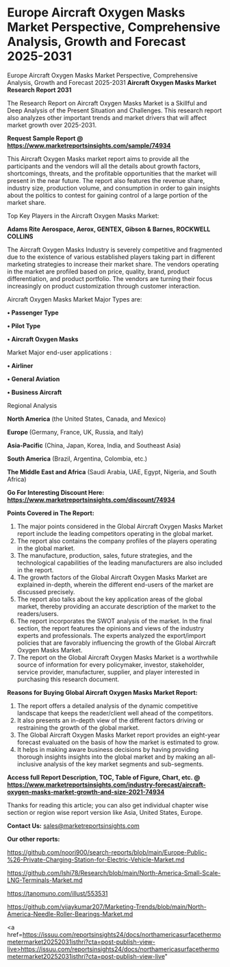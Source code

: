 # Europe Aircraft Oxygen Masks Market Perspective, Comprehensive Analysis, Growth and Forecast 2025-2031
Europe Aircraft Oxygen Masks Market Perspective, Comprehensive Analysis, Growth and Forecast 2025-2031
<strong>Aircraft Oxygen Masks Market Research Report 2031</strong>

The Research Report on Aircraft Oxygen Masks Market is a Skillful and Deep Analysis of the Present Situation and Challenges. This research report also analyzes other important trends and market drivers that will affect market growth over 2025-2031.

<strong>Request Sample Report @ <a href=https://www.marketreportsinsights.com/sample/74934>https://www.marketreportsinsights.com/sample/74934</a></strong>

This Aircraft Oxygen Masks market report aims to provide all the participants and the vendors will all the details about growth factors, shortcomings, threats, and the profitable opportunities that the market will present in the near future. The report also features the revenue share, industry size, production volume, and consumption in order to gain insights about the politics to contest for gaining control of a large portion of the market share.

Top Key Players in the Aircraft Oxygen Masks Market:

<strong>Adams Rite Aerospace, Aerox, GENTEX, Gibson & Barnes, ROCKWELL COLLINS</strong>

The Aircraft Oxygen Masks Industry is severely competitive and fragmented due to the existence of various established players taking part in different marketing strategies to increase their market share. The vendors operating in the market are profiled based on price, quality, brand, product differentiation, and product portfolio. The vendors are turning their focus increasingly on product customization through customer interaction.

Aircraft Oxygen Masks Market Major Types are:

<strong>• Passenger Type

• Pilot Type

• Aircraft Oxygen Masks</strong>

Market Major end-user applications :

<strong>• Airliner

• General Aviation

• Business Aircraft</strong>

Regional Analysis

</u><strong><b>North America</b></strong> (the United States, Canada, and Mexico)

<strong><b>Europe </b></strong>(Germany, France, UK, Russia, and Italy)

<strong><b>Asia-Pacific</b></strong> (China, Japan, Korea, India, and Southeast Asia)

<strong><b>South America</b></strong> (Brazil, Argentina, Colombia, etc.)

<strong><b>The Middle East and Africa</b></strong> (Saudi Arabia, UAE, Egypt, Nigeria, and South Africa)

<strong>Go For Interesting Discount Here: <a href=https://www.marketreportsinsights.com/discount/74934>https://www.marketreportsinsights.com/discount/74934</a></strong>

<strong>Points Covered in The Report:</strong>
<ol>
  <li>The major points considered in the Global Aircraft Oxygen Masks Market report include the leading competitors operating in the global market.</li>
  <li>The report also contains the company profiles of the players operating in the global market.</li>
  <li>The manufacture, production, sales, future strategies, and the technological capabilities of the leading manufacturers are also included in the report.</li>
  <li>The growth factors of the Global Aircraft Oxygen Masks Market are explained in-depth, wherein the different end-users of the market are discussed precisely.</li>
  <li>The report also talks about the key application areas of the global market, thereby providing an accurate description of the market to the readers/users.</li>
  <li>The report incorporates the SWOT analysis of the market. In the final section, the report features the opinions and views of the industry experts and professionals. The experts analyzed the export/import policies that are favorably influencing the growth of the Global Aircraft Oxygen Masks Market.</li>
  <li>The report on the Global Aircraft Oxygen Masks Market is a worthwhile source of information for every policymaker, investor, stakeholder, service provider, manufacturer, supplier, and player interested in purchasing this research document.</li>
</ol>
<strong>Reasons for Buying Global Aircraft Oxygen Masks Market Report:</strong>

<ol>
  <li>The report offers a detailed analysis of the dynamic competitive landscape that keeps the reader/client well ahead of the competitors.</li>
  <li>It also presents an in-depth view of the different factors driving or restraining the growth of the global market.</li>
  <li>The Global Aircraft Oxygen Masks Market report provides an eight-year forecast evaluated on the basis of how the market is estimated to grow.</li>
  <li>It helps in making aware business decisions by having providing thorough insights insights into the global market and by making an all-inclusive analysis of the key market segments and sub-segments.</li>
</ol>
<strong>Access full Report Description, TOC, Table of Figure, Chart, etc. @ <a href=https://www.marketreportsinsights.com/industry-forecast/aircraft-oxygen-masks-market-growth-and-size-2021-74934>https://www.marketreportsinsights.com/industry-forecast/aircraft-oxygen-masks-market-growth-and-size-2021-74934</a></strong>


Thanks for reading this article; you can also get individual chapter wise section or region wise report version like Asia, United States, Europe.

<strong>Contact Us:</strong>
sales@marketreportsinsights.com

<strong>Our other reports:</strong>

<a href=https://github.com/noori900/search-reports/blob/main/Europe-Public-%26-Private-Charging-Station-for-Electric-Vehicle-Market.md>https://github.com/noori900/search-reports/blob/main/Europe-Public-%26-Private-Charging-Station-for-Electric-Vehicle-Market.md</a>

<a href=https://github.com/Ishi78/Research/blob/main/North-America-Small-Scale-LNG-Terminals-Market.md>https://github.com/Ishi78/Research/blob/main/North-America-Small-Scale-LNG-Terminals-Market.md</a>

<a href=https://tanomuno.com/illust/553531>https://tanomuno.com/illust/553531</a>

<a href=https://github.com/vijaykumar207/Marketing-Trends/blob/main/North-America-Needle-Roller-Bearings-Market.md>https://github.com/vijaykumar207/Marketing-Trends/blob/main/North-America-Needle-Roller-Bearings-Market.md</a>

<a href=https://issuu.com/reportsinsights24/docs/northamericasurfacethermometermarket20252031isthri?cta=post-publish-view-live>https://issuu.com/reportsinsights24/docs/northamericasurfacethermometermarket20252031isthri?cta=post-publish-view-live</a>"
